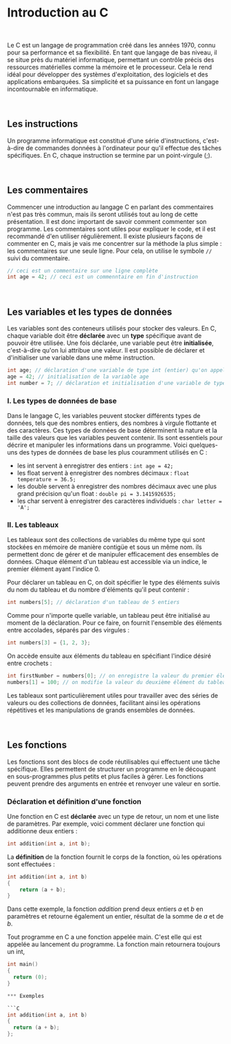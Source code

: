 # Introduction au C

<br/>

Le C est un langage de programmation créé dans les années 1970, connu pour sa performance et sa flexibilité. En tant que langage de bas niveau, il se situe près du matériel informatique, permettant un contrôle précis des ressources matérielles comme la mémoire et le processeur. Cela le rend idéal pour développer des systèmes d'exploitation, des logiciels et des applications embarquées. Sa simplicité et sa puissance en font un langage incontournable en informatique.

<br/>

## Les instructions

Un programme informatique est constitué d'une série d'instructions, c'est-à-dire de commandes données à l'ordinateur pour qu'il effectue des tâches spécifiques. En C, chaque instruction se termine par un point-virgule (;).

<br/>

## Les commentaires

Commencer une introduction au langage C en parlant des commentaires n'est pas très commun, mais ils seront utilisés tout au long de cette présentation. Il est donc important de savoir comment commenter son programme. Les commentaires sont utiles pour expliquer le code, et il est recommandé d'en utiliser régulièrement. Il existe plusieurs façons de commenter en C, mais je vais me concentrer sur la méthode la plus simple : les commentaires sur une seule ligne. Pour cela, on utilise le symbole `//` suivi du commentaire.

```C
// ceci est un commentaire sur une ligne complète
int age = 42; // ceci est un commenntaire en fin d'instruction
```

<br/>

## Les variables et les types de données

Les variables sont des conteneurs utilisés pour stocker des valeurs. En C, chaque variable doit être **déclarée** avec un **type** spécifique avant de pouvoir être utilisée. Une fois déclarée, une variable peut être **initialisée**, c'est-à-dire qu'on lui attribue une valeur. Il est possible de déclarer et d'initialiser une variable dans une même instruction.

```C
int age; // déclaration d'une variable de type int (entier) qu'on appelle age
age = 42; // initialisation de la variable age
int number = 7; // déclaration et initialisation d'une variable de type int qu'on appelle number
```

### I. Les types de données de base

Dans le langage C, les variables peuvent stocker différents types de données, tels que des nombres entiers, des nombres à virgule flottante et des caractères. Ces types de données de base déterminent la nature et la taille des valeurs que les variables peuvent contenir. Ils sont essentiels pour décrire et manipuler les informations dans un programme. Voici quelques-uns des types de données de base les plus couramment utilisés en C :

* les int servent à enregistrer des entiers : `int age = 42;`
* les float servent à enregistrer des nombres décimaux : `float temperature = 36.5;`
* les double servent à enregistrer des nombres décimaux avec une plus grand précision qu'un float : `double pi = 3.1415926535;`
* les char servent à enregistrer des caractères individuels : `char letter = 'A';`

###  II. Les tableaux

Les tableaux sont des collections de variables du même type qui sont stockées en mémoire de manière contigüe et sous un même nom. ils permettent donc de gérer et de manipuler efficacement des ensembles de données. Chaque élément d'un tableau est accessible via un indice, le premier élément ayant l'indice 0.

Pour déclarer un tableau en C, on doit spécifier le type des éléments suivis du nom du tableau et du nombre d'éléments qu'il peut contenir :

```C
int numbers[5]; // déclaration d'un tableau de 5 entiers
```

Comme pour n'importe quelle variable, un tableau peut être initialisé au moment de la déclaration. Pour ce faire, on fournit l'ensemble des éléments entre accolades, séparés par des virgules :

```C
int numbers[3] = {1, 2, 3};
```

On accède ensuite aux éléments du tableau en spécifiant l'indice désiré entre crochets :

```C
int firstNumber = numbers[0]; // on enregistre la valeur du premier élément du tableau numbers dans une variable firstNumber
numbers[1] = 100; // on modifie la valeur du deuxième élément du tableau
```

Les tableaux sont particulièrement utiles pour travailler avec des séries de valeurs ou des collections de données, facilitant ainsi les opérations répétitives et les manipulations de grands ensembles de données.

<br/>

## Les fonctions

Les fonctions sont des blocs de code réutilisables qui effectuent une tâche spécifique. Elles permettent de structurer un programme en le découpant en sous-programmes plus petits et plus faciles à gérer. Les fonctions peuvent prendre des arguments en entrée et renvoyer une valeur en sortie.

### Déclaration et définition d'une fonction

Une fonction en C est **déclarée** avec un type de retour, un nom et une liste de paramètres. Par exemple, voici comment déclarer une fonction qui additionne deux entiers :

```C
int addition(int a, int b);
```

La **définition** de la fonction fournit le corps de la fonction, où les opérations sont effectuées :

```C
int addition(int a, int b)
{
    return (a + b);
}
```

Dans cette exemple, la fonction *addition* prend deux entiers *a* et *b* en paramètres et retourne également un entier, résultat de la somme de *a* et de *b*. 





Tout programme en C a une fonction appelée main. C'est elle qui est appelée au lancement du programme. La fonction main retournera toujours un int,
```C
int main()
{
  return (0);
}

*** Exemples 

```C
int addition(int a, int b)
{
  return (a + b);
};
```

